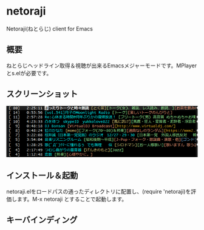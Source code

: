 # netoraji
Netoraji(ねとらじ) client for Emacs

## 概要
ねとらじヘッドライン取得＆視聴が出来るEmacsメジャーモードです。MPlayerとs.elが必要です。

## スクリーンショット
![screenshot](Screenshot.png) 

## インストール＆起動
netoraji.elをロードパスの通ったディレクトリに配置し、(require 'netoraji)を評価します。M-x netoraji とすることで起動します。

## キーバインディング
